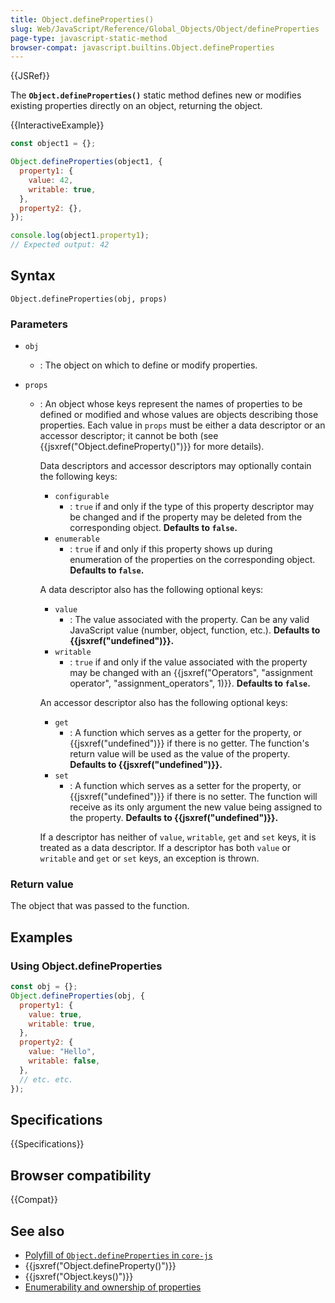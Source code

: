 ```yaml
---
title: Object.defineProperties()
slug: Web/JavaScript/Reference/Global_Objects/Object/defineProperties
page-type: javascript-static-method
browser-compat: javascript.builtins.Object.defineProperties
---
```


{{JSRef}}

The **`Object.defineProperties()`** static method defines new or
modifies existing properties directly on an object, returning the object.

{{InteractiveExample}}

```js interactive-example
const object1 = {};

Object.defineProperties(object1, {
  property1: {
    value: 42,
    writable: true,
  },
  property2: {},
});

console.log(object1.property1);
// Expected output: 42

```

## Syntax

```js-nolint
Object.defineProperties(obj, props)
```

### Parameters

- `obj`
  - : The object on which to define or modify properties.
- `props`

  - : An object whose keys represent the names of properties to be defined or modified and
    whose values are objects describing those properties. Each value in `props`
    must be either a data descriptor or an accessor descriptor; it cannot be both (see
    {{jsxref("Object.defineProperty()")}} for more details).

    Data descriptors and accessor descriptors may optionally contain the following keys:

    - `configurable`
      - : `true` if and only if the type of this property descriptor may be
        changed and if the property may be deleted from the corresponding object.
        **Defaults to `false`.**
    - `enumerable`
      - : `true` if and only if this property shows up during enumeration of
        the properties on the corresponding object.
        **Defaults to `false`.**

    A data descriptor also has the following optional keys:

    - `value`
      - : The value associated with the property. Can be any valid JavaScript value
        (number, object, function, etc.).
        **Defaults to {{jsxref("undefined")}}.**
    - `writable`
      - : `true` if and only if the value associated with the property may be
        changed with an {{jsxref("Operators", "assignment operator", "assignment_operators", 1)}}.
        **Defaults to `false`.**

    An accessor descriptor also has the following optional keys:

    - `get`
      - : A function which serves as a getter for the property, or {{jsxref("undefined")}}
        if there is no getter. The function's return value will be used as the value of
        the property.
        **Defaults to {{jsxref("undefined")}}.**
    - `set`
      - : A function which serves as a setter for the property, or {{jsxref("undefined")}}
        if there is no setter. The function will receive as its only argument the new
        value being assigned to the property.
        **Defaults to {{jsxref("undefined")}}.**

    If a descriptor has neither of `value`, `writable`,
    `get` and `set` keys, it is treated as a data descriptor. If a
    descriptor has both `value` or `writable` and `get`
    or `set` keys, an exception is thrown.

### Return value

The object that was passed to the function.

## Examples

### Using Object.defineProperties

```js
const obj = {};
Object.defineProperties(obj, {
  property1: {
    value: true,
    writable: true,
  },
  property2: {
    value: "Hello",
    writable: false,
  },
  // etc. etc.
});
```

## Specifications

{{Specifications}}

## Browser compatibility

{{Compat}}

## See also

- [Polyfill of `Object.defineProperties` in `core-js`](https://github.com/zloirock/core-js#ecmascript-object)
- {{jsxref("Object.defineProperty()")}}
- {{jsxref("Object.keys()")}}
- [Enumerability and ownership of properties](/en-US/docs/Web/JavaScript/Enumerability_and_ownership_of_properties)
